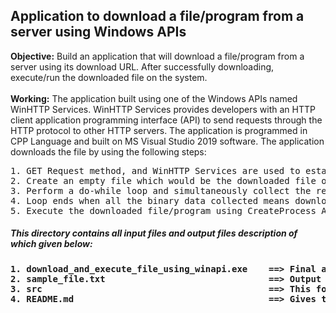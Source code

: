 ## Application to download a file/program from a server using Windows APIs
**Objective:** Build an application that will download a file/program from a server using its download URL. After successfully downloading, execute/run the downloaded file on the system.
<br>
<br>
**Working:** The application built using one of the Windows APIs named WinHTTP Services. WinHTTP Services provides developers with an HTTP client application programming interface (API) to send requests through the HTTP protocol to other HTTP servers. The application is programmed in CPP Language and built on MS Visual Studio 2019 software. The application downloads the file by using the following steps:
<pre>
1. GET Request method, and WinHTTP Services are used to establish the connection to the file's server using its URL.
2. Create an empty file which would be the downloaded file or the output file.
3. Perform a do-while loop and simultaneously collect the required file's binary data and write it to the output file.
4. Loop ends when all the binary data collected means download is complete. The output/downloaded file is ready now.
5. Execute the downloaded file/program using CreateProcess API or the system command.
</pre>

##### This directory contains all input files and output files description of which given below:
<h4>
<pre>
1. download_and_execute_file_using_winapi.exe    ==> Final application that follows the objective.                 
2. sample_file.txt                               ==> Output or downloaded file. It could also be downloaded from <a href="https://www.drive.google.com/u/1/uc?id=1QcRsZCiD-oScR4VkE4qM6cNy8Crgg5UL&export=download/sample_file.txt">here</a>
3. src                                           ==> This folder contains all source and input files of the final application.
4. README.md                                     ==> Gives the brief details of all the files of this directory.
</pre>
</h4>
